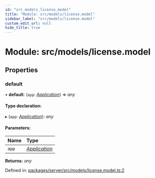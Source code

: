 ```yaml
---
id: "src_models_license_model"
title: "Module: src/models/license.model"
sidebar_label: "src/models/license.model"
custom_edit_url: null
hide_title: true
---
```


# Module: src/models/license.model

## Properties

### default

• **default**: (`app`: [*Application*](src_declarations.md#application)) => *any*

#### Type declaration:

▸ (`app`: [*Application*](src_declarations.md#application)): *any*

#### Parameters:

Name | Type |
:------ | :------ |
`app` | [*Application*](src_declarations.md#application) |

**Returns:** *any*

Defined in: [packages/server/src/models/license.model.ts:2](https://github.com/xr3ngine/xr3ngine/blob/66a84a950/packages/server/src/models/license.model.ts#L2)
